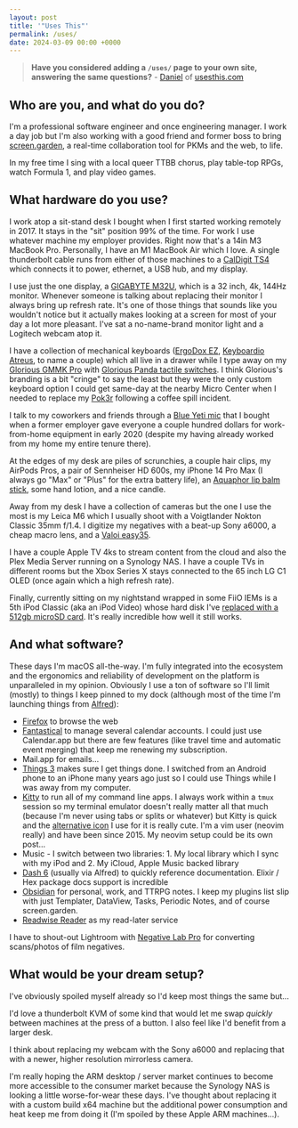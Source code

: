 ```yaml
---
layout: post
title: '"Uses This"'
permalink: /uses/
date: 2024-03-09 00:00 +0000
---
```


> **Have you considered adding a `/uses/` page to your own site, answering the same questions?**
> \- [Daniel](https://wafer.baby/@d) of [usesthis.com](https://usesthis.com/)

## Who are you, and what do you do?

I'm a professional software engineer and once engineering manager. I work a day job but I'm also working with a good friend and former boss to bring [screen.garden](https://screen.garden), a real-time collaboration tool for PKMs and the web, to life.

In my free time I sing with a local queer TTBB chorus, play table-top RPGs, watch Formula 1, and play video games.

## What hardware do you use?

I work atop a sit-stand desk I bought when I first started working remotely in 2017. It stays in the "sit" position 99% of the time. For work I use whatever machine my employer provides. Right now that's a 14in M3 MacBook Pro. Personally, I have an M1 MacBook Air which I love. A single thunderbolt cable runs from either of those machines to a [CalDigit TS4](https://www.caldigit.com/thunderbolt-station-4/) which connects it to power, ethernet, a USB hub, and my display.

I use just the one display, a [GIGABYTE M32U](https://www.gigabyte.com/Monitor/M32U), which is a 32 inch, 4k, 144Hz monitor. Whenever someone is talking about replacing their monitor I always bring up refresh rate. It's one of those things that sounds like you wouldn't notice but it actually makes looking at a screen for most of your day a lot more pleasant. I've sat a no-name-brand monitor light and a Logitech webcam atop it.

I have a collection of mechanical keyboards ([ErgoDox EZ](https://ergodox-ez.com/), [Keyboardio Atreus](https://shop.keyboard.io/products/keyboardio-atreus), to name a couple) which all live in a drawer while I type away on my [Glorious GMMK Pro](https://www.gloriousgaming.com/products/glorious-gmmk-pro-75-barebone-black) with [Glorious Panda tactile switches](https://www.gloriousgaming.com/products/glorious-panda-mechanical-switches?variant=37691905933487). I think Glorious's branding is a bit "cringe" to say the least but they were the only custom keyboard option I could get same-day at the nearby Micro Center when I needed to replace my [Pok3r](https://drop.com/buy/vortex-poker-iii-compact-keyboard) following a coffee spill incident.

I talk to my coworkers and friends through a [Blue Yeti mic](https://www.bestbuy.com/site/blue-microphones-blue-yeti-professional-multi-pattern-usb-condenser-microphone/9737441.p?skuId=9737441) that I bought when a former employer gave everyone a couple hundred dollars for work-from-home equipment in early 2020 (despite my having already worked from my home my entire tenure there).

At the edges of my desk are piles of scrunchies, a couple hair clips, my AirPods Pros, a pair of Sennheiser HD 600s, my iPhone 14 Pro Max (I always go "Max" or "Plus" for the extra battery life), an [Aquaphor lip balm stick](https://www.aquaphorus.com/products/lip-care/lip-repair-stick), some hand lotion, and a nice candle.

Away from my desk I have a collection of cameras but the one I use the most is my Leica M6 which I usually shoot with a Voigtlander Nokton Classic 35mm f/1.4. I digitize my negatives with a beat-up Sony a6000, a cheap macro lens, and a [Valoi easy35](https://www.valoi.co/easy35).

I have a couple Apple TV 4ks to stream content from the cloud and also the Plex Media Server running on a Synology NAS. I have a couple TVs in different rooms but the Xbox Series X stays connected to the 65 inch LG C1 OLED (once again which a high refresh rate).

Finally, currently sitting on my nightstand wrapped in some FiiO IEMs is a 5th iPod Classic (aka an iPod Video) whose hard disk I've [replaced with a 512gb microSD card](https://www.iflash.xyz/). It's really incredible how well it still works.

## And what software?

These days I'm macOS all-the-way. I'm fully integrated into the ecosystem and the ergonomics and reliability of development on the platform is unparalleled in my opinion. Obviously I use a ton of software so I'll limit (mostly) to things I keep pinned to my dock (although most of the time I'm launching things from [Alfred](https://www.alfredapp.com/)):

- [Firefox](https://www.mozilla.org/en-US/firefox/new/) to browse the web
- [Fantastical](https://flexibits.com/fantastical) to manage several calendar accounts. I could just use Calendar.app but there are few features (like travel time and automatic event merging) that keep me renewing my subscription.
- Mail.app for emails...
- [Things 3](https://culturedcode.com/things/) makes sure I get things done. I switched from an Android phone to an iPhone many years ago just so I could use Things while I was away from my computer.
- [Kitty](https://sw.kovidgoyal.net/kitty/) to run all of my command line apps. I always work within a `tmux` session so my terminal emulator doesn't really matter all that much (because I'm never using tabs or splits or whatever) but Kitty is quick and the [alternative icon](https://github.com/DinkDonk/kitty-icon) I use for it is really cute. I'm a vim user (neovim really) and have been since 2015. My neovim setup could be its own post...
- Music - I switch between two libraries: 1. My local library which I sync with my iPod and 2. My iCloud, Apple Music backed library
- [Dash 6](https://kapeli.com/dash) (usually via Alfred) to quickly reference documentation. Elixir / Hex package docs support is incredible
- [Obsidian](https://obsidian.md) for personal, work, and TTRPG notes. I keep my plugins list slip with just Templater, DataView, Tasks, Periodic Notes, and of course screen.garden.
- [Readwise Reader](https://readwise.io/read) as my read-later service

I have to shout-out Lightroom with [Negative Lab Pro](https://www.negativelabpro.com/) for converting scans/photos of film negatives.


## What would be your dream setup?

I've obviously spoiled myself already so I'd keep most things the same but...

I'd love a thunderbolt KVM of some kind that would let me swap _quickly_ between machines at the press of a button. I also feel like I'd benefit from a larger desk.

I think about replacing my webcam with the Sony a6000 and replacing that with a newer, higher resolution mirrorless camera.

I'm really hoping the ARM desktop / server market continues to become more accessible to the consumer market because the Synology NAS is looking a little worse-for-wear these days. I've thought about replacing it with a custom build x64 machine but the additional power consumption and heat keep me from doing it (I'm spoiled by these Apple ARM machines...).
